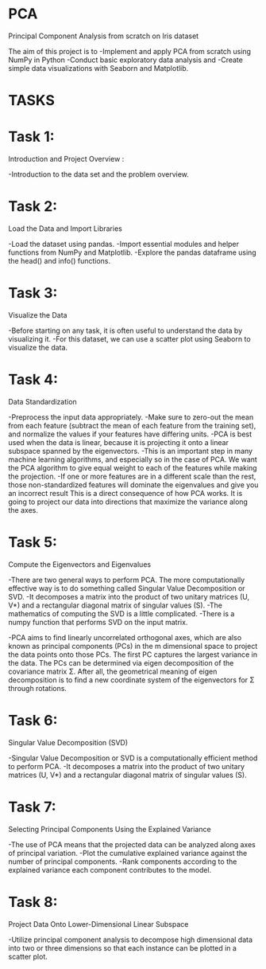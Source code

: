 # PCA
Principal Component Analysis from scratch on Iris dataset 

The aim of this project is to 
-Implement and apply PCA from scratch using NumPy in Python
-Conduct basic exploratory data analysis and 
-Create simple data visualizations with Seaborn and Matplotlib.

# TASKS
# Task 1: 
Introduction and Project Overview :

-Introduction to the data set and the problem overview.

# Task 2: 
Load the Data and Import Libraries

-Load the dataset using pandas.
-Import essential modules and helper functions from NumPy and Matplotlib.
-Explore the pandas dataframe using the head() and info() functions.

# Task 3: 
Visualize the Data

-Before starting on any task, it is often useful to understand the data by visualizing it.
-For this dataset, we can use a scatter plot using Seaborn to visualize the data.

# Task 4: 
Data Standardization

-Preprocess the input data appropriately.
-Make sure to zero-out the mean from each feature (subtract the mean of each feature from the training set), and normalize the values if your features have differing units.
-PCA is best used when the data is linear, because it is projecting it onto a linear subspace spanned by the eigenvectors.
-This is an important step in many machine learning algorithms, and especially so in the case of PCA. We want the PCA algorithm to give equal weight to each of the features while making the projection.
-If one or more features are in a different scale than the rest, those non-standardized features will dominate the eigenvalues and give you an incorrect result This is a direct consequence of how PCA works. It is going to project our data into directions that maximize the variance along the axes. 

# Task 5: 
Compute the Eigenvectors and Eigenvalues

-There are two general ways to perform PCA. The more computationally effective way is to do something called Singular Value Decomposition or SVD.
-It decomposes a matrix into the product of two unitary matrices (U, V*) and a rectangular diagonal matrix of singular values (S).
-The mathematics of computing the SVD is a little complicated.
-There is a numpy function that performs SVD on the input matrix.

-PCA aims to find linearly uncorrelated orthogonal axes, which are also known as principal components (PCs) in the m dimensional space to project the data points onto those PCs. The first PC captures the largest variance in the data.
The PCs can be determined via eigen decomposition of the covariance matrix Σ. After all, the geometrical meaning of eigen decomposition is to find a new coordinate system of the eigenvectors for Σ through rotations.

# Task 6: 
Singular Value Decomposition (SVD)

-Singular Value Decomposition or SVD is a computationally efficient method to perform PCA.
-It decomposes a matrix into the product of two unitary matrices (U, V*) and a rectangular diagonal matrix of singular values (S).

# Task 7: 
Selecting Principal Components Using the Explained Variance

-The use of PCA means that the projected data can be analyzed along axes of principal variation.
-Plot the cumulative explained variance against the number of principal components.
-Rank components according to the explained variance each component contributes to the model.

# Task 8: 
Project Data Onto Lower-Dimensional Linear Subspace

-Utilize principal component analysis to decompose high dimensional data into two or three dimensions so that each instance can be plotted in a scatter plot.
